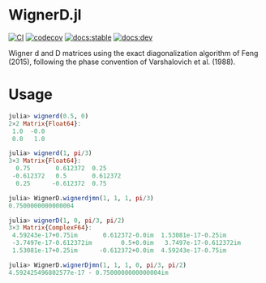 # WignerD.jl

[![CI](https://github.com/jishnub/WignerD.jl/actions/workflows/ci.yml/badge.svg)](https://github.com/jishnub/WignerD.jl/actions/workflows/ci.yml)
[![codecov](https://codecov.io/gh/jishnub/WignerD.jl/branch/master/graph/badge.svg?token=CSmEtdY3o6)](https://codecov.io/gh/jishnub/WignerD.jl)
[![docs:stable](https://img.shields.io/badge/docs-stable-blue.svg)](https://jishnub.github.io/WignerD.jl/stable)
[![docs:dev](https://img.shields.io/badge/docs-dev-blue.svg)](https://jishnub.github.io/WignerD.jl/dev)

Wigner d and D matrices using the exact diagonalization algorithm of Feng (2015), following the phase convention of Varshalovich et al. (1988).

# Usage

```julia
julia> wignerd(0.5, 0)
2×2 Matrix{Float64}:
 1.0  -0.0
 0.0   1.0

julia> wignerd(1, pi/3)
3×3 Matrix{Float64}:
  0.75       0.612372  0.25
 -0.612372   0.5       0.612372
  0.25      -0.612372  0.75

julia> WignerD.wignerdjmn(1, 1, 1, pi/3)
0.7500000000000004

julia> wignerD(1, 0, pi/3, pi/2)
3×3 Matrix{ComplexF64}:
 4.59243e-17+0.75im       0.612372-0.0im  1.53081e-17-0.25im
 -3.7497e-17-0.612372im        0.5+0.0im   3.7497e-17-0.612372im
 1.53081e-17+0.25im      -0.612372+0.0im  4.59243e-17-0.75im

julia> WignerD.wignerDjmn(1, 1, 1, 0, pi/3, pi/2)
4.592425496802577e-17 - 0.7500000000000004im
```
